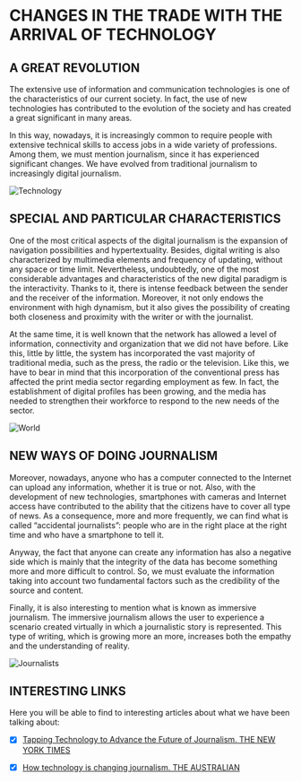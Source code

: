 
# **CHANGES IN THE TRADE WITH THE ARRIVAL OF TECHNOLOGY**

## A GREAT REVOLUTION

The extensive use of information and communication technologies is one of the characteristics of our current society. In fact, the use of new technologies has contributed to the evolution of the society and has created a great significant in many areas.  

In this way, nowadays, it is increasingly common to require people with extensive technical skills to access jobs in a wide variety of professions. Among them, we must mention journalism, since it has experienced significant changes. We have evolved from traditional journalism to increasingly digital journalism. 


![Technology](http://www.studentworldonline.com/userfiles/images/digital%20journalism.jpg)

## SPECIAL AND PARTICULAR CHARACTERISTICS

One of the most critical aspects of the digital journalism is the expansion of navigation possibilities and hypertextuality. Besides, digital writing is also characterized by multimedia elements and frequency of updating, without any space or time limit. Nevertheless, undoubtedly, one of the most considerable advantages and characteristics of the new digital paradigm is the interactivity. Thanks to it, there is intense feedback between the sender and the receiver of the information. Moreover, it not only endows the environment with high dynamism, but it also gives the possibility of creating both closeness and proximity with the writer or with the journalist.

At the same time, it is well known that the network has allowed a level of information, connectivity and organization that we did not have before. Like this, little by little, the system has incorporated the vast majority of traditional media, such as the press, the radio or the television. Like this, we have to bear in mind that this incorporation of the conventional press has affected the print media sector regarding employment as few. In fact, the establishment of digital profiles has been growing, and the media has needed to strengthen their workforce to respond to the new needs of the sector. 

![World](https://www.itforum365.com.br/wp-content/uploads/2017/10/mundo-conectado.jpg)

## NEW WAYS OF DOING JOURNALISM

Moreover, nowadays, anyone who has a computer connected to the Internet can upload any information, whether it is true or not. Also, with the development of new technologies,  smartphones with cameras and Internet access have contributed to the ability that the citizens have to cover all type of news. As a consequence, more and more frequently, we can find what is called “accidental journalists”: people who are in the right place at the right time and who have a smartphone to tell it. 

Anyway, the fact that anyone can create any information has also a negative side which is mainly that the integrity of the data has become something more and more difficult to control. So, we must evaluate the information taking into account two fundamental factors such as the credibility of the source and content.

Finally, it is also interesting to mention what is known as immersive journalism. The immersive journalism allows the user to experience a scenario created virtually in which a journalistic story is represented. This type of writing, which is growing more an more, increases both the empathy and the understanding of reality. 

![Journalists](https://colectivonovecento.files.wordpress.com/2013/01/tablet-2.jpg)

## INTERESTING LINKS

Here you will be able to find to interesting articles about what we have been talking about:
- [X] [Tapping Technology to Advance the Future of Journalism. THE NEW YORK TIMES](https://www.nytimes.com/2018/01/03/technology/personaltech/technology-future-journalism.html)
- [X] [How technology is changing journalism. THE AUSTRALIAN](https://www.theaustralian.com.au/business/media/technology-changing-journalism/news-story/04f969acd1c00ab4f6fafec70d10cc19?sv=d934692e883c7c426f940888542181da)


